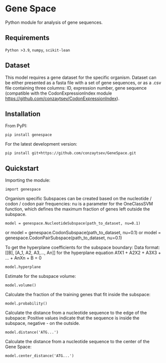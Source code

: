 # Gene Space
Python module for analysis of gene sequences.

## Requirements
`Python >3.9`, `numpy`, `scikit-lean`

## Dataset
This model requires a gene dataset for the specific organism.
Dataset can be either presented as a fasta file with a set of gene sequences, or as a .csv file containing three columns: ID, expression number, gene sequence (compatible with the CodonExpressionIndex module https://github.com/conzaytsev/CodonExpressionIndex).

## Installation
From PyPI:

    pip install genespace
    
For the latest development version:
    
    pip install git+https://github.com/conzaytsev/GeneSpace.git

## Quickstart
Importing the module:

    import genespace

Organism specific Subspaces can be created based on the nucleotide / codon / codon pair frequencies:
nu is a parameter for the OneClassSVM function, which defines the maximum fraction of genes left outside the subspace.

    model = genespace.NucleotideSubspace(path_to_dataset, nu=0.1)
or
    model = genespace.CodonSubspace(path_to_dataset, nu=0.1)
or
    model = genespace.CodonPairSubspace(path_to_dataset, nu=0.1)
        
To get the hyperplane coefficients for the subspace boundary:
Data format: [[B], [A_1, A2, A3,..., An]] for the hyperplane equation A1X1 + A2X2 + A3X3 + ... + AnXn + B = 0


    model.hyperplane
        
Estimate for the subspace volume:
        
    model.volume()

Calculate the fraction of the training genes that fit inside the subspace:

    model.probability()
        
Calculate the distance from a nucleotide sequence to the edge of the subspace:
Positive values indicate that the sequence is inside the subspace, negative - on the outside.

    model.distance('ATG...')

Calculate the distance from a nucleotide sequence to the center of the Gene Space:

    model.center_distance('ATG...')
